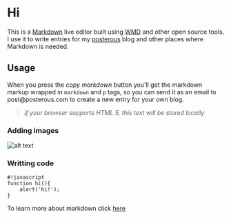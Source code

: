 <h1>Hi</h1>

<p>This is a <a href="http://posterous.com/help/markdown">Markdown</a> live editor built using <a href="https://github.com/derobins/wmd">WMD</a> and other open source tools. I use it to write entries for my <a href="http://posterous.com">posterous</a> blog and other places where Markdown is needed.</p>

<h2>Usage</h2>

<p>When you press the <em>copy markdown</em> button you'll get the markdown markup wrapped in <code>markdown</code> and <code>p</code> tags, so you can send it as an email to post@posterous.com to create a new entry for your own blog.</p>

<blockquote>
  <p><em>if your browser supports HTML 5, this text will be stored locally</em></p>
</blockquote>

<h3>Adding images</h3>

<p><img src="http://placehold.it/350x150" alt="alt text" title="" /></p>

<h3>Writting code</h3>

<pre><code>#!javascript
function hi(){
    alert('hi!');
}
</code></pre>

<p>To learn more about markdown click <a href="http://daringfireball.net/projects/markdown/">here</a></p>
